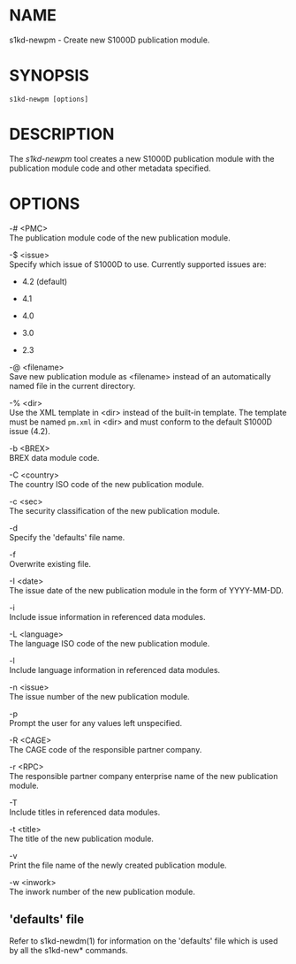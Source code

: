 NAME
====

s1kd-newpm - Create new S1000D publication module.

SYNOPSIS
========

    s1kd-newpm [options]

DESCRIPTION
===========

The *s1kd-newpm* tool creates a new S1000D publication module with the publication module code and other metadata specified.

OPTIONS
=======

-\# &lt;PMC&gt;  
The publication module code of the new publication module.

-$ &lt;issue&gt;  
Specify which issue of S1000D to use. Currently supported issues are:

-   4.2 (default)

-   4.1

-   4.0

-   3.0

-   2.3

-@ &lt;filename&gt;  
Save new publication module as &lt;filename&gt; instead of an automatically named file in the current directory.

-% &lt;dir&gt;  
Use the XML template in &lt;dir&gt; instead of the built-in template. The template must be named `pm.xml` in &lt;dir&gt; and must conform to the default S1000D issue (4.2).

-b &lt;BREX&gt;  
BREX data module code.

-C &lt;country&gt;  
The country ISO code of the new publication module.

-c &lt;sec&gt;  
The security classification of the new publication module.

-d  
Specify the 'defaults' file name.

-f  
Overwrite existing file.

-I &lt;date&gt;  
The issue date of the new publication module in the form of YYYY-MM-DD.

-i  
Include issue information in referenced data modules.

-L &lt;language&gt;  
The language ISO code of the new publication module.

-l  
Include language information in referenced data modules.

-n &lt;issue&gt;  
The issue number of the new publication module.

-p  
Prompt the user for any values left unspecified.

-R &lt;CAGE&gt;  
The CAGE code of the responsible partner company.

-r &lt;RPC&gt;  
The responsible partner company enterprise name of the new publication module.

-T  
Include titles in referenced data modules.

-t &lt;title&gt;  
The title of the new publication module.

-v  
Print the file name of the newly created publication module.

-w &lt;inwork&gt;  
The inwork number of the new publication module.

'defaults' file
---------------

Refer to s1kd-newdm(1) for information on the 'defaults' file which is used by all the s1kd-new\* commands.
